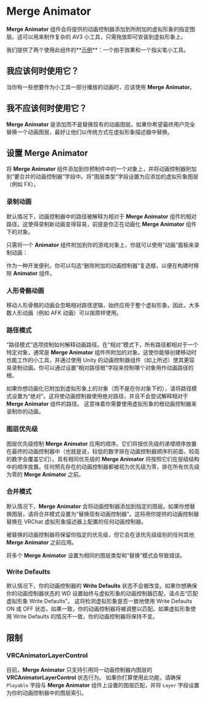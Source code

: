 ﻿# Merge Animator



**Merge Animator** 组件会将提供的动画控制器添加到所附加的虚拟形象的指定图层。这可以用来制作复杂的 AV3 小工具，只需拖放即可安装到虚拟形象上。

我们提供了两个使用此组件的**[示例](/docs/samples/)**：一个拍手效果和一个指尖笔小工具。

## 我应该何时使用它？

当你有一些想要作为小工具一部分播放的动画时，应该使用 **Merge Animator**。

## 我不应该何时使用它？

**Merge Animator** 是添加而不是替换现有的动画图层。如果你希望最终用户完全替换一个动画图层，最好让他们以传统方式在虚拟形象描述器中替换。

## 设置 Merge Animator

将 **Merge Animator** 组件添加到你预制件中的一个对象上，并将动画控制器附加到“要合并的动画控制器”字段中。将“图层类型”字段设置为应添加的虚拟形象图层（例如 FX）。

### 录制动画

默认情况下，动画控制器中的路径被解释为相对于 **Merge Animator** 组件的相对路径。这使得录制新动画变得容易，前提是你正在动画化 **Merge Animator** 组件下的对象。

只需将一个 **Animator** 组件附加到你的游戏对象上，你就可以使用“动画”面板来录制动画：



作为一种开发便利，你可以勾选“删除附加的动画控制器”复选框，以便在构建时移除 **Animator** 组件。

### 人形骨骼动画

移动人形骨骼的动画会忽略相对路径逻辑，始终应用于整个虚拟形象。因此，大多数人形动画（例如 AFK 动画）可以按原样使用。

### 路径模式

“路径模式”选项控制如何解释动画路径。在“相对”模式下，所有路径都相对于一个特定对象，通常是 **Merge Animator** 组件所附加的对象。这使你能够创建移动时也能工作的小工具，并通过使用 Unity 的动画控制器组件（如上所述）使其更容易录制动画。你可以通过设置“相对路径根”字段来控制哪个对象用作动画路径的根。

如果你想动画化已附加到虚拟形象上的对象（而不是在你对象下的），请将路径模式设置为“绝对”。这将使动画控制器使用绝对路径，并且不会尝试解释相对于 **Merge Animator** 组件的路径。
这意味着你需要使用虚拟形象的根动画控制器来录制你的动画。

### 图层优先级

图层优先级控制 **Merge Animator** 应用的顺序。它们将按优先级的递增顺序放置在最终的动画控制器中（也就是说，较低的数字排在动画控制器顺序的前面，较高的数字会覆盖它们）。具有相同优先级的 **Merge Animator** 将按照它们在层级结构中的顺序放置。任何预先存在的动画控制器都被视为优先级为零，排在所有优先级为零的 **Merge Animator** 之前。

### 合并模式

默认情况下，**Merge Animator** 会将动画控制器添加到指定的图层。如果你想替换图层，请将合并模式设置为“替换现有动画控制器”。这将用你提供的动画控制器替换在 VRChat 虚拟形象描述器上配置的任何动画控制器。

被替换的动画控制器将保留你指定的优先级，但它会在该优先级级别的任何其他 **Merge Animator** 之前应用。

将多个 **Merge Animator** 设置为相同的图层类型和“替换”模式会导致错误。

### Write Defaults

默认情况下，你的动画控制器的 **Write Defaults** 状态不会被改变。如果你想确保你的动画控制器状态的 WD 设置始终与虚拟形象的动画控制器匹配，请点击“匹配虚拟形象 Write Defaults”。
这将检测虚拟形象是否一致地使用 Write Defaults ON 或 OFF 状态，如果一致，你的动画控制器将被调整以匹配。如果虚拟形象使用 Write Defaults 的情况不一致，你的动画控制器将保持不变。

## 限制

### VRCAnimatorLayerControl

目前，**Merge Animator** 只支持引用同一动画控制器内图层的 **VRCAnimatorLayerControl** 状态行为。
如果你打算使用此功能，请确保 `Playable` 字段与 **Merge Animator** 组件上设置的图层匹配，并将 `Layer` 字段设置为你的动画控制器中的图层索引。